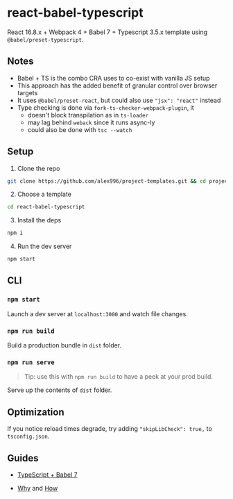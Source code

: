# react-babel-typescript

React 16.8.x + Webpack 4 + Babel 7 + Typescript 3.5.x template using `@babel/preset-typescript`.

## Notes

- Babel + TS is the combo CRA uses to co-exist with vanilla JS setup
- This approach has the added benefit of granular control over browser targets
- It uses `@babel/preset-react`, but could also use `"jsx": "react"` instead
- Type checking is done via `fork-ts-checker-webpack-plugin`, it
  - doesn't block transpilation as in `ts-loader`
  - may lag behind `weback` since it runs async-ly
  - could also be done with `tsc --watch`

## Setup

1. Clone the repo
```sh
git clone https://github.com/alex996/project-templates.git && cd project-templates
```

2. Choose a template
```sh
cd react-babel-typescript
```

3. Install the deps
```sh
npm i
```

4. Run the dev server
```sh
npm start
```

## CLI

### `npm start`

Launch a dev server at `localhost:3000` and watch file changes.

### `npm run build`

Build a production bundle in `dist` folder.

### `npm run serve`

> Tip: use this with `npm run build` to have a peek at your prod build.

Serve up the contents of `dist` folder.

## Optimization

If you notice reload times degrade, try adding `"skipLibCheck": true,` to `tsconfig.json`.

## Guides

- [TypeScript + Babel 7](https://devblogs.microsoft.com/typescript/typescript-and-babel-7/)

- [Why](https://vincenttunru.com/why-combine-babel-and-typescript/) and [How](https://iamturns.com/typescript-babel/)
